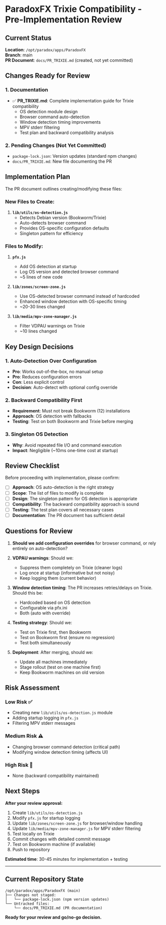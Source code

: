 # ParadoxFX Trixie Compatibility - Pre-Implementation Review

## Current Status

**Location**: `/opt/paradox/apps/ParadoxFX`  
**Branch**: main  
**PR Document**: `docs/PR_TRIXIE.md` (created, not yet committed)

## Changes Ready for Review

### 1. Documentation
- ✅ **PR_TRIXIE.md**: Complete implementation guide for Trixie compatibility
  - OS detection module design
  - Browser command auto-detection
  - Window detection timing improvements
  - MPV stderr filtering
  - Test plan and backward compatibility analysis

### 2. Pending Changes (Not Yet Committed)
- `package-lock.json`: Version updates (standard npm changes)
- `docs/PR_TRIXIE.md`: New file documenting the PR

## Implementation Plan

The PR document outlines creating/modifying these files:

### New Files to Create:
1. **`lib/utils/os-detection.js`**
   - Detects Debian version (Bookworm/Trixie)
   - Auto-detects browser command
   - Provides OS-specific configuration defaults
   - Singleton pattern for efficiency

### Files to Modify:
1. **`pfx.js`**
   - Add OS detection at startup
   - Log OS version and detected browser command
   - ~5 lines of new code

2. **`lib/zones/screen-zone.js`**
   - Use OS-detected browser command instead of hardcoded
   - Enhanced window detection with OS-specific timing
   - ~20-30 lines changed

3. **`lib/media/mpv-zone-manager.js`**
   - Filter VDPAU warnings on Trixie
   - ~10 lines changed

## Key Design Decisions

### 1. Auto-Detection Over Configuration
- **Pro**: Works out-of-the-box, no manual setup
- **Pro**: Reduces configuration errors
- **Con**: Less explicit control
- **Decision**: Auto-detect with optional config override

### 2. Backward Compatibility First
- **Requirement**: Must not break Bookworm (12) installations
- **Approach**: OS detection with fallbacks
- **Testing**: Test on both Bookworm and Trixie before merging

### 3. Singleton OS Detection
- **Why**: Avoid repeated file I/O and command execution
- **Impact**: Negligible (~10ms one-time cost at startup)

## Review Checklist

Before proceeding with implementation, please confirm:

- [ ] **Approach**: OS auto-detection is the right strategy
- [ ] **Scope**: The list of files to modify is complete
- [ ] **Design**: The singleton pattern for OS detection is appropriate
- [ ] **Compatibility**: The backward compatibility approach is sound
- [ ] **Testing**: The test plan covers all necessary cases
- [ ] **Documentation**: The PR document has sufficient detail

## Questions for Review

1. **Should we add configuration overrides** for browser command, or rely entirely on auto-detection?
   
2. **VDPAU warnings**: Should we:
   - Suppress them completely on Trixie (cleaner logs)
   - Log once at startup (informative but not noisy)
   - Keep logging them (current behavior)

3. **Window detection timing**: The PR increases retries/delays on Trixie. Should this be:
   - Hardcoded based on OS detection
   - Configurable via pfx.ini
   - Both (auto with override)

4. **Testing strategy**: Should we:
   - Test on Trixie first, then Bookworm
   - Test on Bookworm first (ensure no regression)
   - Test both simultaneously

5. **Deployment**: After merging, should we:
   - Update all machines immediately
   - Stage rollout (test on one machine first)
   - Keep Bookworm machines on old version

## Risk Assessment

### Low Risk ✅
- Creating new `lib/utils/os-detection.js` module
- Adding startup logging in `pfx.js`
- Filtering MPV stderr messages

### Medium Risk ⚠️
- Changing browser command detection (critical path)
- Modifying window detection timing (affects UI)

### High Risk 🔴
- None (backward compatibility maintained)

## Next Steps

**After your review approval:**

1. Create `lib/utils/os-detection.js`
2. Modify `pfx.js` for startup logging
3. Update `lib/zones/screen-zone.js` for browser/window handling
4. Update `lib/media/mpv-zone-manager.js` for MPV stderr filtering
5. Test locally on Trixie
6. Commit changes with detailed commit message
7. Test on Bookworm machine (if available)
8. Push to repository

**Estimated time**: 30-45 minutes for implementation + testing

---

## Current Repository State

```
/opt/paradox/apps/ParadoxFX (main)
├── Changes not staged:
│   └── package-lock.json (npm version updates)
└── Untracked files:
    └── docs/PR_TRIXIE.md (PR documentation)
```

**Ready for your review and go/no-go decision.**
